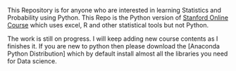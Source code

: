 This Repository is for anyone who are interested in learning Statistics and
Probability using Python. This Repo is the Python version of [Stanford Online
Course](https://lagunita.stanford.edu/courses/course-v1:OLI+ProbStat+Open_Jan2017/about)
which uses excel, R and other statistical tools but not Python.

The work is still on progress. I will keep adding new course contents as I
finishes it. If you are new to python then please download the [Anaconda Python
Distribution] which by default install almost all the libraries you need for
Data science.  

